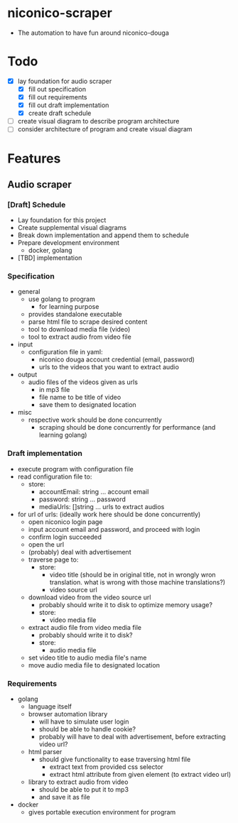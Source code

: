 # niconico-scraper
- The automation to have fun around niconico-douga

# Todo
- [x] lay foundation for audio scraper
  - [x] fill out specification
  - [x] fill out requirements
  - [x] fill out draft implementation
  - [x] create draft schedule
- [ ] create visual diagram to describe program architecture
- [ ] consider architecture of program and create visual diagram

# Features
## Audio scraper
### [Draft] Schedule
- Lay foundation for this project
- Create supplemental visual diagrams
- Break down implementation and append them to schedule
- Prepare development environment
  - docker, golang
- [TBD] implementation

### Specification
- general
  - use golang to program
    - for learning purpose
  - provides standalone executable
  - parse html file to scrape desired content
  - tool to download media file (video)
  - tool to extract audio from video file
- input
  - configuration file in yaml:
    - niconico douga account credential (email, password)
    - urls to the videos that you want to extract audio
- output
  - audio files of the videos given as urls
    - in mp3 file
    - file name to be title of video
    - save them to designated location
- misc
  - respective work should be done concurrently
    - scraping should be done concurrently for performance (and learning golang)

### Draft implementation
- execute program with configuration file
- read configuration file to:
  - store:
    - accountEmail: string ... account email
    - password: string ... password
    - mediaUrls: []string ... urls to extract audios
- for url of urls: (ideally work here should be done concurrently)
  - open niconico login page
  - input account email and password, and proceed with login
  - confirm login succeeded
  - open the url
  - (probably) deal with advertisement
  - traverse page to:
    - store:
      - video title (should be in original title, not in wrongly wron translation. what is wrong with those machine translations?)
      - video source url
  - download video from the video source url
    - probably should write it to disk to optimize memory usage?
    - store:
      - video media file
  - extract audio file from video media file
    - probably should write it to disk?
    - store:
      - audio media file
  - set video title to audio media file's name
  - move audio media file to designated location


### Requirements
- golang
  - language itself
  - browser automation library
    - will have to simulate user login
    - should be able to handle cookie?
    - probably will have to deal with advertisement, before extracting video url?
  - html parser
    - should give functionality to ease traversing html file
      - extract text from provided css selector
      - extract html attribute from given element (to extract video url)
  - library to extract audio from video
    - should be able to put it to mp3
    - and save it as file
- docker
  - gives portable execution environment for program

